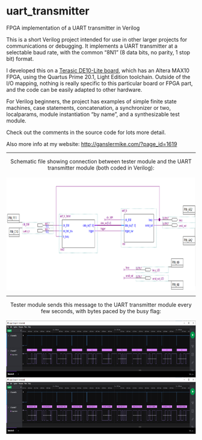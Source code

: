 # uart_transmitter
FPGA implementation of a UART transmitter in Verilog

This is a short Verilog project intended for use in other larger projects for communications or debugging. It implements a UART transmitter at a selectable baud rate, with the common “8N1” (8 data bits, no parity, 1 stop bit) format.

I developed this on a [Terasic DE10-Lite board](https://www.terasic.com.tw/cgi-bin/page/archive.pl?Language=English&No=1021), which has an Altera MAX10 FPGA, using the Quartus Prime 20.1, Light Edition toolchain. Outside of the I/O mapping, nothing is really specific to this particular board or FPGA part, and the code can be easily adapted to other hardware.

For Verilog beginners, the project has examples of simple finite state machines, case statements, concatenation, a synchronizer or two, localparams, module instantiation “by name”, and a synthesizable test module.

Check out the comments in the source code for lots more detail.

Also more info at my website: http://ganslermike.com/?page_id=1619

---

<p align="center">
   Schematic file showing connection between tester module and the UART transmitter module (both coded in Verilog):
   <br> <br>
   <img src="images/uart tx top level entity schematic.PNG" height="300" align="center">
</p>

---

<p align="center">
   Tester module sends this message to the UART transmitter module every few seconds, with bytes paced by the busy flag:
   <br> <br>
   <img src="images/uart tx logic analyzer full message (ascii and bin).png" height="300" align="center">
</p>
        
